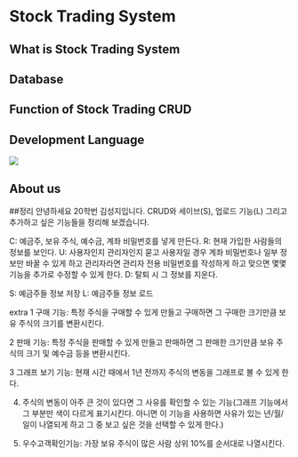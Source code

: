 # Stock Trading System

## What is Stock Trading System

## Database

## Function of Stock Trading CRUD


## Development Language
<img src="https://img.shields.io/badge/c++-00599C?style=for-the-badge&logo=c%2B%2B&logoColor=white">

## About us

##정리
안녕하세요 20학번 김성지입니다.
CRUD와 세이브(S), 업로드 기능(L) 그리고 추가하고 싶은 기능들을 정리해 보겠습니다.

C: 예금주, 보유 주식, 예수금, 계좌 비밀번호를 넣게 만든다.
R: 현재 가입한 사람들의 정보를 보인다.
U: 사용자인지 관리자인지 묻고 사용자일 경우 계좌 비밀번호나 일부 정보만 바꿀 수 있게 하고 관리자라면 관리자 전용 비밀번호를 작성하게 하고 맞으면 몇몇 기능을 추가로 수정할 수 있게 한다.
D: 탈퇴 시 그 정보를 지운다.

S: 예금주들 정보 저장
L: 예금주들 정보 로드

extra
1 구매 기능: 특정 주식을 구매할 수 있게 만들고 구매하면 그 구매한 크기만큼 보유 주식의 크기를 변환시킨다.

2 판매 기능: 특정 주식을 판매할 수 있게 만들고 판매하면 그 판매한 크기만큼 보유 주식의 크기 및 예수금 등을 변환시킨다.

3 그래프 보기 기능: 현재 시간 때에서 1년 전까지 주식의 변동을 그래프로 볼 수 있게 한다.

4. 주식의 변동이 아주 큰 것이 있다면 그 사유를 확인할 수 있는 기능(그래프 기능에서 그 부분만 색이 다르게 표기시킨다. 아니면 이 기능을 사용하면 사유가 있는 년/월/일이 나열되게 하고 그 중 보고 싶은 것을 선택할 수 있게 한다.)

5. 우수고객확인기능: 가장 보유 주식이 많은 사람 상위 10%를 순서대로 나열시킨다.
